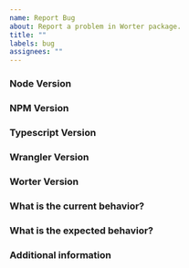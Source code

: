 ```yaml
---
name: Report Bug
about: Report a problem in Worter package.
title: ""
labels: bug
assignees: ""
---
```


<!--
For questions, ask in Discussions: https://github.com/pyk/worter/discussions

Before you file an issue read the:
- Code of Conduct: https://github.com/pyk/worter/tree/main/docs/CODE_OF_CONDUCT.md
- Contributing guide: https://github.com/pyk/worter/tree/main/docs/CONTRIBUTING.md

Check to make sure someone hasn't already opened a similar issue: https://github.com/pyk/worter/issues
-->

### Node Version

<!--
    Copy paste the output of

    $ node --version

-->

### NPM Version

<!--
    Copy paste the output of

    $ npm --version

-->

### Typescript Version

<!--
    Copy paste the output of

    $ tsc --version

-->

### Wrangler Version

<!--
    Copy paste the output of

    $ wrangler --version

-->

### Worter Version

<!-- Write the worter version that you've used -->

### What is the current behavior?

<!-- Include log output, etc. -->

### What is the expected behavior?

<!-- Give as much detail as you can to help me understand the bug that you've encountered -->

### Additional information

<!-- Any additional information, configuration, or data that might be necessary to reproduce the issue. -->
